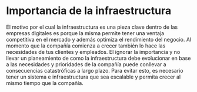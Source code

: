 # Importancia de la infraestructura

El motivo por el cual la infraestructura es una pieza clave dentro de las empresas digitales es porque la misma permite tener una ventaja competitiva en el mercado y además optimiza el rendimiento del negocio. Al momento que la compañía comienza a crecer también lo hace las necesidades de tus clientes y empleados. El ignorar la importancia y no llevar un planeamiento de como la infraestructura debe evolucionar en base a las necesidades y prioridades de la compañía puede conllevar a consecuencias catastróficas a largo plazo. Para evitar esto, es necesario tener un sistema e infraestructura que sea escalable y permita crecer al mismo tiempo que la compañía.

